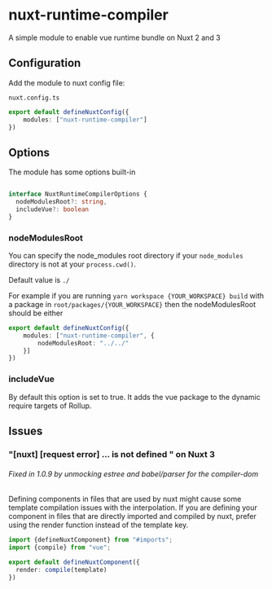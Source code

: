 # nuxt-runtime-compiler

A simple module to enable vue runtime bundle on Nuxt 2 and 3

## Configuration

Add the module to nuxt config file:

`nuxt.config.ts`
```ts
export default defineNuxtConfig({
    modules: ["nuxt-runtime-compiler"]
})
```

## Options 

The module has some options built-in

```ts

interface NuxtRuntimeCompilerOptions {
  nodeModulesRoot?: string,
  includeVue?: boolean
}

```
### nodeModulesRoot

You can specify the node_modules root directory if your `node_modules` directory is not at your `process.cwd()`.

Default value is `./`

For example if you are running `yarn workspace {YOUR_WORKSPACE} build` with a package in `root/packages/{YOUR_WORKSPACE}`
then the nodeModulesRoot should be either 
```ts
export default defineNuxtConfig({
    modules: ["nuxt-runtime-compiler", {
        nodeModulesRoot: "../../"
    }]
})
```

### includeVue
By default this option is set to true. It adds the vue package to the dynamic require targets of Rollup.


## Issues
### "[nuxt] [request error] ... is not defined " on Nuxt 3
###### Fixed in 1.0.9 by unmocking estree and babel/parser for the compiler-dom
Defining components in files that are used by nuxt might cause some template compilation issues with the interpolation.
If you are defining your component in files that are directly imported and compiled by nuxt, prefer using the render function instead of the template key.

```ts
import {defineNuxtComponent} from "#imports";
import {compile} from "vue";

export default defineNuxtComponent({
  render: compile(template)
})
```

